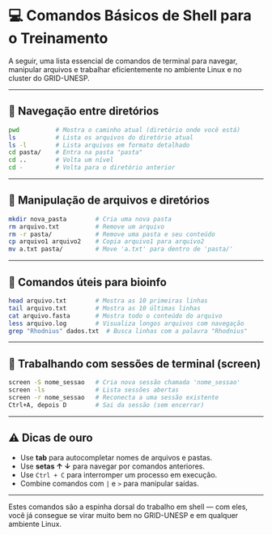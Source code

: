 
# 💻 Comandos Básicos de Shell para o Treinamento

A seguir, uma lista essencial de comandos de terminal para navegar, manipular arquivos e trabalhar eficientemente no ambiente Linux e no cluster do GRID-UNESP.

---

## 📁 Navegação entre diretórios

```bash
pwd          # Mostra o caminho atual (diretório onde você está)
ls           # Lista os arquivos do diretório atual
ls -l        # Lista arquivos em formato detalhado
cd pasta/    # Entra na pasta "pasta"
cd ..        # Volta um nível
cd -         # Volta para o diretório anterior
```

---

## 📄 Manipulação de arquivos e diretórios

```bash
mkdir nova_pasta        # Cria uma nova pasta
rm arquivo.txt          # Remove um arquivo
rm -r pasta/            # Remove uma pasta e seu conteúdo
cp arquivo1 arquivo2    # Copia arquivo1 para arquivo2
mv a.txt pasta/         # Move 'a.txt' para dentro de 'pasta/'
```

---

## 🧠 Comandos úteis para bioinfo

```bash
head arquivo.txt        # Mostra as 10 primeiras linhas
tail arquivo.txt        # Mostra as 10 últimas linhas
cat arquivo.fasta       # Mostra todo o conteúdo do arquivo
less arquivo.log        # Visualiza longos arquivos com navegação
grep "Rhodnius" dados.txt  # Busca linhas com a palavra "Rhodnius"
```

---

## 🧵 Trabalhando com sessões de terminal (screen)

```bash
screen -S nome_sessao   # Cria nova sessão chamada 'nome_sessao'
screen -ls              # Lista sessões abertas
screen -r nome_sessao   # Reconecta a uma sessão existente
Ctrl+A, depois D        # Sai da sessão (sem encerrar)
```

---

## ⚠️ Dicas de ouro

- Use **tab** para autocompletar nomes de arquivos e pastas.
- Use **setas ↑ ↓** para navegar por comandos anteriores.
- Use `Ctrl + C` para interromper um processo em execução.
- Combine comandos com `|` e `>` para manipular saídas.

---

Estes comandos são a espinha dorsal do trabalho em shell — com eles, você já consegue se virar muito bem no GRID-UNESP e em qualquer ambiente Linux.
